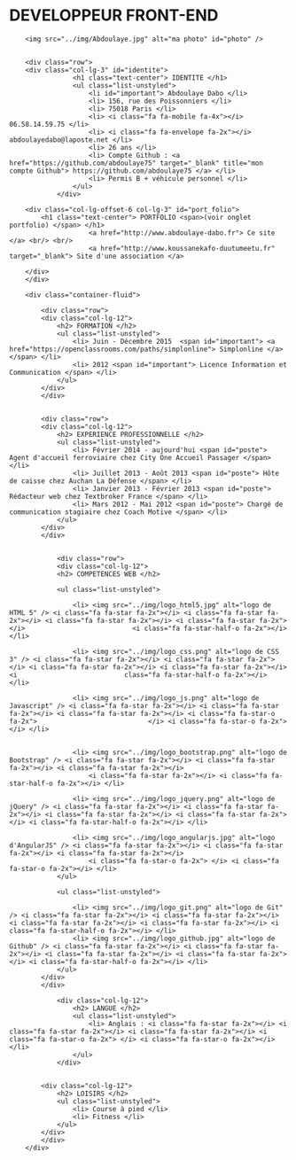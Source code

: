 <h1 class="text-center" id="poste_recherche"> DEVELOPPEUR FRONT-END </h1>
        
        <img src="../img/Abdoulaye.jpg" alt="ma photo" id="photo" />
        
                
        <div class="row">
        <div class="col-lg-3" id="identite">
                    <h1 class="text-center"> IDENTITE </h1>
                    <ul class="list-unstyled">
                        <li id="important"> Abdoulaye Dabo </li>
                        <li> 156, rue des Poissonniers </li>
                        <li> 75018 Paris </li>
                        <li> <i class="fa fa-mobile fa-4x"></i> 06.58.14.59.75 </li>
                        <li> <i class="fa fa-envelope fa-2x"></i> abdoulayedabo@laposte.net </li>
                        <li> 26 ans </li>
                        <li> Compte Github : <a href="https://github.com/abdoulaye75" target="_blank" title="mon compte Github"> https://github.com/abdoulaye75 </a> </li>
                        <li> Permis B + véhicule personnel </li>                        
                    </ul>
                </div>
            
        <div class="col-lg-offset-6 col-lg-3" id="port_folio">
            <h1 class="text-center"> PORTFOLIO <span>(voir onglet portfolio) </span> </h1>
                        <a href="http://www.abdoulaye-dabo.fr"> Ce site </a> <br/> <br/>
                        <a href="http://www.koussanekafo-duutumeetu.fr" target="_blank"> Site d'une association </a>
                    
        </div>
        </div>
        
        <div class="container-fluid">            
            
            <div class="row">
            <div class="col-lg-12">
                <h2> FORMATION </h2>
                <ul class="list-unstyled">
                    <li> Juin - Décembre 2015  <span id="important"> <a href="https://openclassrooms.com/paths/simplonline"> Simplonline </a> </span> </li>
                    <li> 2012 <span id="important"> Licence Information et Communication </span> </li>
                </ul>
            </div>
            </div>
            
            
            <div class="row">
            <div class="col-lg-12">
                <h2> EXPERIENCE PROFESSIONNELLE </h2>
                <ul class="list-unstyled">
                    <li> Février 2014 - aujourd'hui <span id="poste"> Agent d'accueil ferroviaire chez City One Accueil Passager </span> </li>
                    <li> Juillet 2013 - Août 2013 <span id="poste"> Hôte de caisse chez Auchan La Défense </span> </li>
                    <li> Janvier 2013 - Février 2013 <span id="poste"> Rédacteur web chez Textbroker France </span> </li>
                    <li> Mars 2012 - Mai 2012 <span id="poste"> Chargé de communication stagiaire chez Coach Motive </span> </li>
                </ul>
            </div>
            </div>
            
            
                <div class="row">
                <div class="col-lg-12">
                <h2> COMPETENCES WEB </h2>                    
                    
                <ul class="list-unstyled">
                    
                    <li> <img src="../img/logo_html5.jpg" alt="logo de HTML 5" /> <i class="fa fa-star fa-2x"></i> <i class="fa fa-star fa-2x"></i> <i class="fa fa-star fa-2x"></i> <i class="fa fa-star fa-2x"></i>                           <i class="fa fa-star-half-o fa-2x"></i> </li>
                    
                    <li> <img src="../img/logo_css.png" alt="logo de CSS 3" /> <i class="fa fa-star fa-2x"></i> <i class="fa fa-star fa-2x"></i> <i class="fa fa-star fa-2x"></i> <i class="fa fa-star fa-2x"></i> <i                           class="fa fa-star-half-o fa-2x"></i> </li>
                    
                    <li> <img src="../img/logo_js.png" alt="logo de Javascript" /> <i class="fa fa-star fa-2x"></i> <i class="fa fa-star fa-2x"></i> <i class="fa fa-star fa-2x"></i> <i class="fa fa-star-o fa-2x">                            </i> <i class="fa fa-star-o fa-2x"></i> </li>                        
                    
                          
                    <li> <img src="../img/logo_bootstrap.png" alt="logo de Bootstrap" /> <i class="fa fa-star fa-2x"></i> <i class="fa fa-star fa-2x"></i> <i class="fa fa-star fa-2x"></i> 
                        <i class="fa fa-star fa-2x"></i> <i class="fa fa-star-half-o fa-2x"></i> </li>
                    
                    <li> <img src="../img/logo_jquery.png" alt="logo de jQuery" /> <i class="fa fa-star fa-2x"></i> <i class="fa fa-star fa-2x"></i> <i class="fa fa-star fa-2x"></i> <i class="fa fa-star fa-2x">                              </i> <i class="fa fa-star-half-o fa-2x"></i> </li>
                    
                    <li> <img src="../img/logo_angularjs.jpg" alt="logo d'AngularJS" /> <i class="fa fa-star fa-2x"></i> <i class="fa fa-star fa-2x"></i> <i class="fa fa-star fa-2x"></i> 
                        <i class="fa fa-star-o fa-2x"> </i> <i class="fa fa-star-o fa-2x"></i> </li>
                </ul>
                
                <ul class="list-unstyled">
                    
                    <li> <img src="../img/logo_git.png" alt="logo de Git" /> <i class="fa fa-star fa-2x"></i> <i class="fa fa-star fa-2x"></i> <i class="fa fa-star fa-2x"></i> <i class="fa fa-star fa-2x"></i> <i                             class="fa fa-star-half-o fa-2x"></i> </li>
                    <li> <img src="../img/logo_github.jpg" alt="logo de Github" /> <i class="fa fa-star fa-2x"></i> <i class="fa fa-star fa-2x"></i> <i class="fa fa-star fa-2x"></i> <i class="fa fa-star fa-2x">                              </i> <i class="fa fa-star-half-o fa-2x"></i> </li>
                </ul>
            </div>
            </div>
            
                <div class="col-lg-12">
                    <h2> LANGUE </h2>
                    <ul class="list-unstyled">
                        <li> Anglais : <i class="fa fa-star fa-2x"></i> <i class="fa fa-star fa-2x"></i> <i class="fa fa-star fa-2x"></i> <i class="fa fa-star-o fa-2x"> </i> <i class="fa fa-star-o fa-2x"></i></li>
                    </ul>
                </div>
            
            
            <div class="col-lg-12">
                <h2> LOISIRS </h2>
                <ul class="list-unstyled">
                    <li> Course à pied </li>
                    <li> Fitness </li>
                </ul>
            </div>
            </div>
        </div>